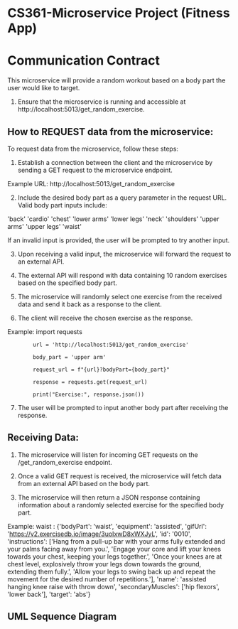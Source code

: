 # CS361-Microservice Project (Fitness App)

# Communication Contract
This microservice will provide a random workout based on a body part the user would like to target.
  1) Ensure that the microservice is running and accessible at http://localhost:5013/get_random_exercise.

## How to REQUEST data from the microservice:

To request data from the microservice, follow these steps:

1) Establish a connection between the client and the microservice by sending a GET request to the microservice endpoint.

  Example URL: http://localhost:5013/get_random_exercise

2) Include the desired body part as a query parameter in the request URL. Valid body part inputs include:

  'back'
  'cardio'
  'chest'
  'lower arms'
  'lower legs'
  'neck'
  'shoulders'
  'upper arms'
  'upper legs'
  'waist'
  
  If an invalid input is provided, the user will be prompted to try another input.

3) Upon receiving a valid input, the microservice will forward the request to an external API.

4) The external API will respond with data containing 10 random exercises based on the specified body part.

5) The microservice will randomly select one exercise from the received data and send it back as a response to the client.

6) The client will receive the chosen exercise as the response.

Example:
            import requests
            
            url = 'http://localhost:5013/get_random_exercise'
            
            body_part = 'upper arm'
            
            request_url = f"{url}?bodyPart={body_part}"
            
            response = requests.get(request_url)
            
            print("Exercise:", response.json())

7) The user will be prompted to input another body part after receiving the response.
   
## Receiving Data:
1) The microservice will listen for incoming GET requests on the /get_random_exercise endpoint.

2) Once a valid GET request is received, the microservice will fetch data from an external API based on the body part.

3) The microservice will then return a JSON response containing information about a randomly selected exercise for the specified body part.

Example:
waist : 
      {'bodyPart': 'waist', 
      'equipment': 'assisted', 
      'gifUrl': 'https://v2.exercisedb.io/image/3uoIxwD8xWXJyL', 
      'id': '0010', 
      'instructions': ['Hang from a pull-up bar with   your arms fully extended and your palms facing away from you.', 'Engage your core and lift your knees towards your chest, keeping your legs together.', 'Once your knees are at chest level, explosively throw your legs down towards the ground, extending them fully.', 'Allow your legs to swing back up and repeat the movement for the desired number of repetitions.'], 
      'name': 'assisted hanging knee raise with throw down', 
      'secondaryMuscles': ['hip flexors', 'lower back'], 
      'target': 'abs'}

  

## UML Sequence Diagram

